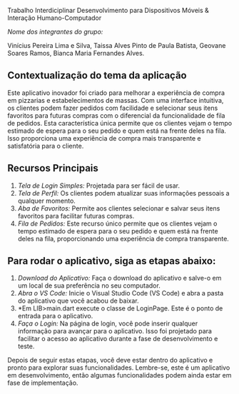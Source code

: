 Trabalho Interdiciplinar Desenvolvimento para Dispositivos Móveis & Interação Humano-Computador

*Nome dos integrantes do grupo:* 

Vinícius Pereira Lima e Silva,
Taissa Alves Pinto de Paula Batista, 
Geovane Soares Ramos, 
Bianca Maria Fernandes Alves.

## Contextualização do tema da aplicação

Este aplicativo inovador foi criado para melhorar a experiência de compra em pizzarias e estabelecimentos de massas. 
Com uma interface intuitiva, os clientes podem fazer pedidos com facilidade e selecionar seus itens favoritos para futuras compras com o diferencial da funcionalidade de fila de pedidos. 
Esta característica única permite que os clientes vejam o tempo estimado de espera para o seu pedido e quem está na frente deles na fila. 
Isso proporciona uma experiência de compra mais transparente e satisfatória para o cliente.

## Recursos Principais

1. *Tela de Login Simples:* Projetada para ser fácil de usar.
2. *Tela de Perfil:* Os clientes podem atualizar suas informações pessoais a qualquer momento.
3. *Aba de Favoritos:* Permite aos clientes selecionar e salvar seus itens favoritos para facilitar futuras compras.
4. *Fila de Pedidos:* Este recurso único permite que os clientes vejam o tempo estimado de espera para o seu pedido e quem está na frente deles na fila, proporcionando uma experiência de compra transparente.

## Para rodar o aplicativo, siga as etapas abaixo:

1. *Download do Aplicativo:* Faça o download do aplicativo e salve-o em um local de sua preferência no seu computador.
2. *Abra o VS Code:* Inicie o Visual Studio Code (VS Code) e abra a pasta do aplicativo que você acabou de baixar.
3. *Em LIB>main.dart execute o classe de LoginPage. Este é o ponto de entrada para o aplicativo.
4. *Faça o Login:* Na página de login, você pode inserir qualquer informação para avançar para o aplicativo. Isso foi projetado para facilitar o acesso ao aplicativo durante a fase de desenvolvimento e teste.

Depois de seguir estas etapas, você deve estar dentro do aplicativo e pronto para explorar suas funcionalidades. 
Lembre-se, este é um aplicativo em desenvolvimento, então algumas funcionalidades podem ainda estar em fase de implementação.
